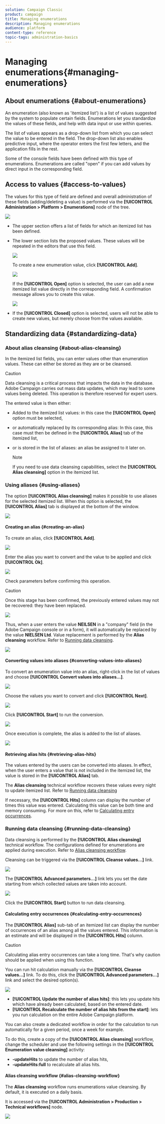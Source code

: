 ```yaml
---
solution: Campaign Classic
product: campaign
title: Managing enumerations
description: Managing enumerations
audience: platform
content-type: reference
topic-tags: administration-basics
---
```


# Managing enumerations{#managing-enumerations}

## About enumerations {#about-enumerations}

An enumeration (also known as 'itemized list') is a list of values suggested by the system to populate certain fields. Enumerations let you standardize the values of these fields, and help with data input or use within queries.

The list of values appears as a drop-down list from which you can select the value to be entered in the field. The drop-down list also enables predictive input, where the operator enters the first few letters, and the application fills in the rest.

Some of the console fields have been defined with this type of enumerations. Enumerations are called "open" if you can add values by direct input in the corresponding field.

## Access to values {#access-to-values}

The values for this type of field are defined and overall administration of these fields (adding/deleting a value) is performed via the **[!UICONTROL Administration > Platform > Enumerations]** node of the tree.

![](assets/s_ncs_user_itemized_list_node.png)

* The upper section offers a list of fields for which an itemized list has been defined.
* The lower section lists the proposed values. These values will be repeated in the editors that use this field.

  ![](assets/s_ncs_user_itemized_list_values.png)

  To create a new enumeration value, click **[!UICONTROL Add]**.

  ![](assets/s_ncs_user_itemized_list.png)

  If the **[!UICONTROL Open]** option is selected, the user can add a new itemized list value directly in the corresponding field. A confirmation message allows you to create this value.

  ![](assets/s_ncs_user_itemized_list_new_value.png)

* If the **[!UICONTROL Closed]** option is selected, users will not be able to create new values, but merely choose from the values available.

## Standardizing data {#standardizing-data}

### About alias cleansing {#about-alias-cleansing}

In the itemized list fields, you can enter values other than enumeration values. These can either be stored as they are or be cleansed.

>[!CAUTION]
>
>Data cleansing is a critical process that impacts the data in the database. Adobe Campaign carries out mass data updates, which may lead to some values being deleted. This operation is therefore reserved for expert users.

The entered value is then either:

* Added to the itemized list values: in this case the **[!UICONTROL Open]** option must be selected,
* or automatically replaced by its corresponding alias: In this case, this case must then be defined in the **[!UICONTROL Alias]** tab of the itemized list,
* or is stored in the list of aliases: an alias be assigned to it later on.

  >[!NOTE]
  >
  >If you need to use data cleansing capabilities, select the **[!UICONTROL Alias cleansing]** option in the itemized list.

### Using aliases {#using-aliases}

The option **[!UICONTROL Alias cleansing]** makes it possible to use aliases for the selected itemized list. When this option is selected, the **[!UICONTROL Alias]** tab is displayed at the bottom of the window. 

![](assets/s_ncs_user_itemized_list_alias_option.png)

#### Creating an alias {#creating-an-alias}

To create an alias, click **[!UICONTROL Add]**.

![](assets/s_ncs_user_itemized_list_alias_create.png)

Enter the alias you want to convert and the value to be applied and click **[!UICONTROL Ok]**.

![](assets/s_ncs_user_itemized_list_alias_create_2.png)

Check parameters before confirming this operation.

>[!CAUTION]
>
>Once this stage has been confirmed, the previously entered values may not be recovered: they have been replaced.

![](assets/s_ncs_user_itemized_list_alias_create_3.png)

Thus, when a user enters the value **NEILSEN** in a "company" field (in the Adobe Campaign console or in a form), it will automatically be replaced by the value **NIELSEN Ltd**. Value replacement is performed by the **Alias cleansing** workflow. Refer to [Running data cleansing](#running-data-cleansing).

![](assets/s_ncs_user_itemized_list_alias_use.png)

#### Converting values into aliases {#converting-values-into-aliases}

To convert an enumeration value into an alias, right-click in the list of values and choose **[!UICONTROL Convert values into aliases...]**. 

![](assets/s_ncs_user_itemized_list_alias_detail.png)

Choose the values you want to convert and click **[!UICONTROL Next]**.

![](assets/s_ncs_user_itemized_list_alias_transform.png)

Click **[!UICONTROL Start]** to run the conversion.

![](assets/s_ncs_user_itemized_list_alias_detail1.png)

Once execution is complete, the alias is added to the list of aliases.

![](assets/s_ncs_user_itemized_list_alias_detail2.png)

#### Retrieving alias hits {#retrieving-alias-hits}

The values entered by the users can be converted into aliases. In effect, when the user enters a value that is not included in the itemized list, the value is stored in the **[!UICONTROL Alias]** tab.

The **Alias cleansing** technical workflow recovers these values every night to update itemized list. Refer to [Running data cleansing](#running-data-cleansing)

If necessary, the **[!UICONTROL Hits]** column can display the number of times this value was entered. Calculating this value can be both time and memory consuming. For more on this, refer to [Calculating entry occurrences](#calculating-entry-occurrences).

### Running data cleansing {#running-data-cleansing}

Data cleansing is performed by the **[!UICONTROL Alias cleansing]** technical workflow. The configurations defined for enumerations are applied during execution. Refer to [Alias cleansing workflow](#alias-cleansing-workflow).

Cleansing can be triggered via the **[!UICONTROL Cleanse values...]** link.

![](assets/s_ncs_user_itemized_list_alias_start_normalize.png)

The **[!UICONTROL Advanced parameters...]** link lets you set the date starting from which collected values are taken into account.

![](assets/s_ncs_user_itemized_list_alias_normalize.png)

Click the **[!UICONTROL Start]** button to run data cleansing.

#### Calculating entry occurrences {#calculating-entry-occurrences}

The **[!UICONTROL Alias]** sub-tab of an itemized list can display the number of occurrences of an alias among all the values entered. This information is an estimate and will be displayed in the **[!UICONTROL Hits]** column.

>[!CAUTION]
>
>Calculating alias entry occurrences can take a long time. That's why caution should be applied when using this function.

You can run hit calculation manually via the **[!UICONTROL Cleanse values...]** link. To do this, click the **[!UICONTROL Advanced parameters...]** link and select the desired option(s).

![](assets/s_ncs_user_itemized_list_alias_hits.png)

* **[!UICONTROL Update the number of alias hits]**: this lets you update hits which have already been calculated, based on the entered date.
* **[!UICONTROL Recalculate the number of alias hits from the start]**: lets you run calculation on the entire Adobe Campaign platform.

You can also create a dedicated workflow in order for the calculation to run automatically for a given period, once a week for example.

To do this, create a copy of the **[!UICONTROL Alias cleansing]** workflow, change the scheduler and use the following settings in the **[!UICONTROL Enumeration value cleansing]** activity:

* **-updateHits** to update the number of alias hits,
* **-updateHits:full** to recalculate all alias hits.

#### Alias cleansing workflow {#alias-cleansing-workflow}

The **Alias cleansing** workflow runs enumerations value cleansing. By default, it is executed on a daily basis.

It is accessed via the **[!UICONTROL Administration > Production > Technical workflows]** node.

![](assets/s_ncs_user_itemized_list_alias_wf.png)

